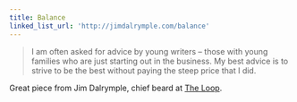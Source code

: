 ```yaml
---
title: Balance
linked_list_url: 'http://jimdalrymple.com/balance'
---
```

<blockquote><p>
  I am often asked for advice by young writers – those with young families who are just starting out in the business. My best advice is to strive to be the best without paying the steep price that I did.
</p></blockquote>
<p>Great piece from Jim Dalrymple, chief beard at <a href="http://loopinsight.com/">The Loop</a>.</p>
